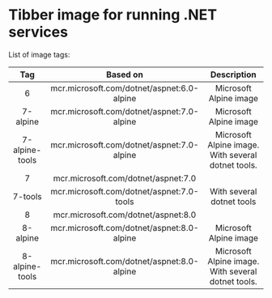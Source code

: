 # Tibber image for running .NET services

List of image tags:

| Tag      | Based on                                         | Description                                |
| :---:    | :---:                                            | :---:                                      |
| 6        | mcr.microsoft.com/dotnet/aspnet:6.0-alpine       | Microsoft Alpine image                     |
| 7-alpine | mcr.microsoft.com/dotnet/aspnet:7.0-alpine       | Microsoft Alpine image                     |
| 7-alpine-tools | mcr.microsoft.com/dotnet/aspnet:7.0-alpine | Microsoft Alpine image. With several dotnet tools.|
| 7        | mcr.microsoft.com/dotnet/aspnet:7.0              |                                            |
| 7-tools  | mcr.microsoft.com/dotnet/aspnet:7.0-tools        | With several dotnet tools                  |
| 8        | mcr.microsoft.com/dotnet/aspnet:8.0              |                                            |
| 8-alpine | mcr.microsoft.com/dotnet/aspnet:8.0-alpine       | Microsoft Alpine image                     |
| 8-alpine-tools | mcr.microsoft.com/dotnet/aspnet:8.0-alpine | Microsoft Alpine image. With several dotnet tools.|
